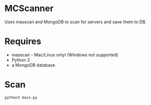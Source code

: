# MCScanner
Uses masscan and MongoDB to scan for servers and save them to DB.

# Requires
* masscan - Mac/Linux only! (Windows not supported)
* Python 3
* a MongoDB database

# Scan
`python3 main.py`
